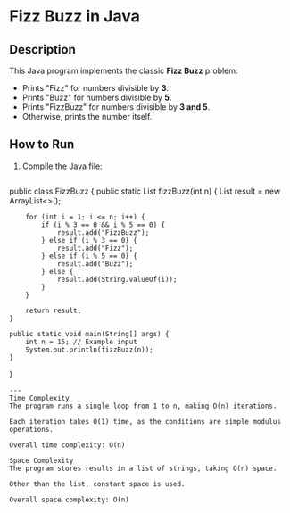 # Fizz Buzz in Java

## Description
This Java program implements the classic **Fizz Buzz** problem:
- Prints "Fizz" for numbers divisible by **3**.
- Prints "Buzz" for numbers divisible by **5**.
- Prints "FizzBuzz" for numbers divisible by **3 and 5**.
- Otherwise, prints the number itself.

## How to Run
1. Compile the Java file:
   ``` Java
public class FizzBuzz {
    public static List<String> fizzBuzz(int n) {
        List<String> result = new ArrayList<>();
        
        for (int i = 1; i <= n; i++) {
            if (i % 3 == 0 && i % 5 == 0) {
                result.add("FizzBuzz");
            } else if (i % 3 == 0) {
                result.add("Fizz");
            } else if (i % 5 == 0) {
                result.add("Buzz");
            } else {
                result.add(String.valueOf(i));
            }
        }
        
        return result;
    }

    public static void main(String[] args) {
        int n = 15; // Example input
        System.out.println(fizzBuzz(n));
    }
}
```
---
Time Complexity
The program runs a single loop from 1 to n, making O(n) iterations.

Each iteration takes O(1) time, as the conditions are simple modulus operations.

Overall time complexity: O(n)

Space Complexity
The program stores results in a list of strings, taking O(n) space.

Other than the list, constant space is used.

Overall space complexity: O(n)

